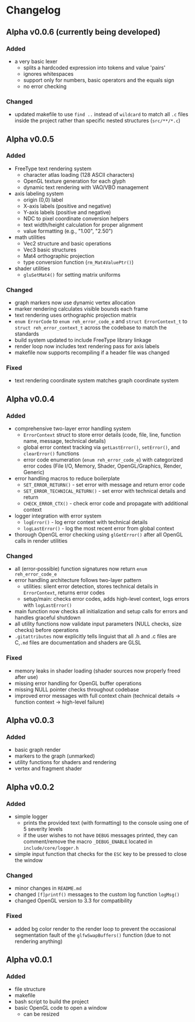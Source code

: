 # Changelog

## Alpha v0.0.6 (currently being developed)

### Added
- a very basic lexer
    - splits a hardcoded expression into tokens and value 'pairs'
    - ignores whitespaces
    - support only for numbers, basic operators and the equals sign
    - no error checking

### Changed
- updated makefile to use `find ..` instead of `wildcard` to match all `.c` files inside the project rather than specific nested structures (`src/**/*.c`)

## Alpha v0.0.5

### Added
- FreeType text rendering system
    - character atlas loading (128 ASCII characters)
    - OpenGL texture generation for each glyph
    - dynamic text rendering with VAO/VBO management
- axis labeling system
    - origin (0,0) label
    - X-axis labels (positive and negative)
    - Y-axis labels (positive and negative)
    - NDC to pixel coordinate conversion helpers
    - text width/height calculation for proper alignment
    - value formatting (e.g., "1.00", "2.50")
- math utilities
    - Vec2 structure and basic operations
    - Vec3 basic structures
    - Mat4 orthographic projection
    - type conversion function (`rm_Mat4ValuePtr()`)
- shader utilities
    - `gluSetMat4()` for setting matrix uniforms

### Changed
- graph markers now use dynamic vertex allocation
- marker rendering calculates visible bounds each frame
- text rendering uses orthographic projection matrix
- `enum ErrorCode` to `enum reh_error_code_e`  and `struct ErrorContext_t` to `struct reh_error_context_t`  across the codebase to match the standards
- build system updated to include FreeType library linkage
- render loop now includes text rendering pass for axis labels
- makefile now supports recompiling if a header file was changed

### Fixed
- text rendering coordinate system matches graph coordinate system

## Alpha v0.0.4

### Added
- comprehensive two-layer error handling system
    - `ErrorContext` struct to store error details (code, file, line, function name, message, technical details)
    - global error context tracking via `getLastError()`, `setError()`, and `clearError()` functions
    - error code enumeration (`enum reh_error_code_e`) with categorized error codes (File I/O, Memory, Shader, OpenGL/Graphics, Render, Generic)
- error handling macros to reduce boilerplate
    - `SET_ERROR_RETURN()` - set error with message and return error code
    - `SET_ERROR_TECHNICAL_RETURN()` - set error with technical details and return
    - `CHECK_ERROR_CTX()` - check error code and propagate with additional context
- logger integration with error system
    - `logError()` - log error context with technical details
    - `logLastError()` - log the most recent error from global context
- thorough OpenGL error checking using `glGetError()` after all OpenGL calls in render utilities

### Changed
- all (error-possible) function signatures now return `enum reh_error_code_e`
- error handling architecture follows two-layer pattern
    - utilities: silent error detection, stores technical details in `ErrorContext`, returns error codes
    - setup/main: checks error codes, adds high-level context, logs errors with `logLastError()`
- main function now checks all initialization and setup calls for errors and handles graceful shutdown
- all utility functions now validate input parameters (NULL checks, size checks) before operations
- `.gitattributes` now explicitly tells linguist that all .h and .c files are C,`.md` files are documentation and shaders are GLSL

### Fixed
- memory leaks in shader loading (shader sources now properly freed after use)
- missing error handling for OpenGL buffer operations
- missing NULL pointer checks throughout codebase
- improved error messages with full context chain (technical details -> function context -> high-level failure)

## Alpha v0.0.3
### Added
- basic graph render
- markers to the graph (unmarked)
- utility functions for shaders and rendering
- vertex and fragment shader

## Alpha v0.0.2
### Added
- simple logger
    - prints the provided text (with formatting) to the console using one of 5 severity levels
    - if the user wishes to not have `DEBUG` messages printed, they can comment/remove the macro `_DEBUG_ENABLE` located in `include/core/logger.h`
- simple input function that checks for the `ESC` key to be pressed to close the window

### Changed
- minor changes in `README.md`
- changed `[f]printf()` messages to the custom log function `logMsg()`
- changed OpenGL version to 3.3 for compatibility

### Fixed
- added bg color render to the render loop to prevent the occasional segmentation fault of the `glfwSwapBuffers()` function (due to not rendering anything)

## Alpha v0.0.1
### Added
- file structure
- makefile
- bash script to build the project
- basic OpenGL code to open a window
    - can be resized
